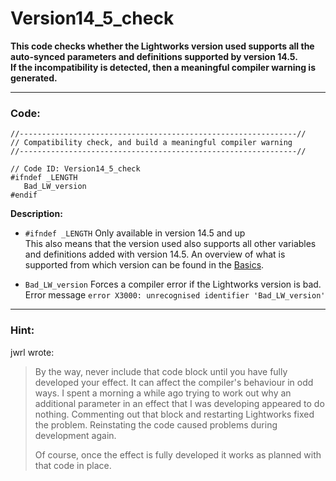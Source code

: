 # Version14_5_check

**This code checks whether the Lightworks version used supports all the auto-synced parameters and definitions 
supported by version 14.5.  
If the incompatibility is detected, then a meaningful compiler warning is generated.**

---
  
### Code:

```` Code
//--------------------------------------------------------------//
// Compatibility check, and build a meaningful compiler warning
//--------------------------------------------------------------//

// Code ID: Version14_5_check 
#ifndef _LENGTH
   Bad_LW_version
#endif
````

**Description:**  

- `#ifndef _LENGTH` Only available in version 14.5 and up  
  This also means that the version used also supports all other variables and definitions added with version 14.5. 
  An overview of what is supported from which version can be found in the 
  [Basics](../Basics/Variables_etc/Auto_synced/README.md).
    
- `Bad_LW_version`  Forces a compiler error if the Lightworks version is bad.  
  Error message `error X3000: unrecognised identifier 'Bad_LW_version'` 


--- 


### Hint:
jwrl wrote:
> By the way, never include that code block until you have fully developed your effect. 
> It can affect the compiler's behaviour in odd ways. 
> I spent a morning a while ago trying to work out why an additional parameter in an effect that I was developing appeared to do nothing. 
> Commenting out that block and restarting Lightworks fixed the problem. Reinstating the code caused problems during development again.  
>   
> Of course, once the effect is fully developed it works as planned with that code in place. 
